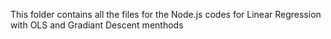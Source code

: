 This folder contains all the files for the Node.js codes for Linear Regression with OLS and Gradiant Descent menthods
